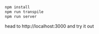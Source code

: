 ```bash
npm install
npm run transpile
npm run server
```

head to http://localhost:3000 and try it out